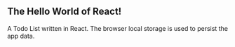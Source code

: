 ## The Hello World of React!

A Todo List written in React.
The browser local storage is used to persist the app data.